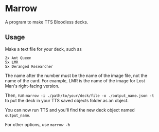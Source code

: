 # Marrow

A program to make TTS Bloodless decks.

## Usage

Make a text file for your deck, such as

```
2x Ant Queen
5x LMR
5x Deranged Researcher
```

The name after the number must be the name of the image file, not the name of the card. For example, LMR is the name of the image for Lost Man's right-facing version.

Then, run `marrow -i ./path/to/your/deck/file -o ./output_name.json -t` to put the deck in your TTS saved objects folder as an object.

You can now run TTS and you'll find the new deck object named `output_name`.

For other options, use `marrow -h`
